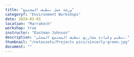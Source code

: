 ```yaml
---
title: "ورشة عمل تنظيف المجتمع"
categoryf: "Environment Workshops"
date: 2024-01-01
location: "Marrakech"
workshop: true
instructor: "Eastman Johnson"
description: "تنظيم وقيادة مشاريع تنظيف المجتمع المحلي."
thumbnail: "/notassets/Projects pics/sincerly-green.jpg"
document: ""
---
```

